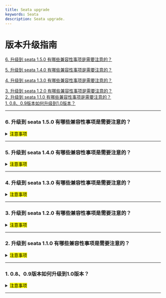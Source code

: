 ```yaml
---
title: Seata upgrade
keywords: Seata
description: Seata upgrade.
---
```


# 版本升级指南

<a href="#6" target="_self">6. 升级到 seata 1.5.0 有哪些兼容性事项是需要注意的？</a>

<a href="#5" target="_self">5. 升级到 seata 1.4.0 有哪些兼容性事项是需要注意的？</a>

<a href="#4" target="_self">4. 升级到 seata 1.3.0 有哪些兼容性事项是需要注意的？</a>

<a href="#3" target="_self">3. 升级到 seata 1.2.0 有哪些兼容性事项是需要注意的？</a>   
<a href="#2" target="_self">2. 升级到 seata 1.1.0 有哪些兼容性事项是需要注意的？</a>   
<a href="#1" target="_self">1. 0.8、0.9版本如何升级到1.0版本？</a>     



------

<h3 id='6'>6. 升级到 seata 1.5.0 有哪些兼容性事项是需要注意的？</h3>
<details>
  <summary><mark>注意事项</mark></summary>



1. lock_table 增加 status 字段,升级1.5.0前需要增加该字段,表结构请[点击此处](https://github.com/seata/seata/tree/1.5.0/script/server/db)
2. tcc增加防悬挂表,如需开启防悬挂,需要提前在rm库中增加[此表](https://github.com/seata/seata/tree/develop/script/client/tcc/db)
3. redis注册中心内部结构调整,不再向下兼容,如使用redis作为seata的注册中心,请将client与server一并升级

</details>  

------

<h3 id='5'>5. 升级到 seata 1.4.0 有哪些兼容性事项是需要注意的？</h3>
<details>
  <summary><mark>注意事项</mark></summary>


1. 1.3与1.4的Redis数据无法兼容,因Redis模式重构数据存储结构为hash,1.3升级的用户需等待事务全部运行完毕后再做迭代.
       

</details>  

------

<h3 id='4'>4. 升级到 seata 1.3.0 有哪些兼容性事项是需要注意的？</h3>
<details>
  <summary><mark>注意事项</mark></summary>

1. nacos注册中心新增group的属性配置seata.registry.nacos.group，如果无配置,则默认为DEFAULT_GROUP，Server和Client端需保持一致。
2. mysql undolog表去除id字段,与branch_table一并加强时间戳精度,防止undolog回滚时顺序错误导致出现脏数据无法回滚.(注:需要mysql5.6版本以上)

</details>  

********

<h3 id='3'>3. 升级到 seata 1.2.0 有哪些兼容性事项是需要注意的？</h3>
<details>
  <summary><mark>注意事项</mark></summary>

1. nacos注册中心新增服务名的属性配置registry.nacos.application = "seata-server"，原固定名为serverAddr，现默认为seata-server，Server和Client端需保持一致。
       

</details>  

********

<h3 id='2'>2. 升级到 seata 1.1.0 有哪些兼容性事项是需要注意的？</h3>
<details>
  <summary><mark>注意事项</mark></summary>

1. 需要注意配置项的兼容性，1.1.0 版本对于配置项的风格进行了统一。
若程序中依赖的是 seata-all，对应于 *.conf 文件，conf文件中配置项的命名风格统一为 点号+驼峰式组合，[1.1.0 配置项说明](https://seata.io/zh-cn/docs/user/configurations.html)， [1.1.0 配置参考](https://github.com/seata/seata/tree/1.1.0/script/client/conf); 
若程序中依赖的是seata-spring-boot-starter，对应于 *.properties 或 *.yml。propertie、 yml文件命名风格统一为 点号+中划线组合 
[1.1.0 配置参考](https://github.com/seata/seata/tree/1.1.0/script/client/spring) 需要特别注意的是1.0.0 版本配置项 seata.service
.vgroup-mapping=default 1.1.0 更改为: seata.service.vgroup-mapping
.my_test_tx_group=default,其中my_test_tx_group代表程序所使用的事务分组； 1.0.0 版本配置项seata.service.grouplist=127.0.0.1:8091， 1.1.0 
更改为：seata.service.grouplist.default=127.0.0.1:8091 其中 default 代表 seata注册服务名。

2. seata-all 默认不开启数据源自动代理。原 seata-all中 conf 文件配置项
client.support.spring.datasource.autoproxy 配置项失效，由注解 @EnableAutoDataSourceProxy 
注解代替，注解参数可选择使用jdk代理或者cglib代理，当使用HikariDataSource 时推荐使用 cglib 代理模式。
seata-spring-boot-starter 默认开启数据源代理，对应数据源自动代理配置项与1.0.0 版本保持不变。

3. 使用spring cloud框架时需要使用[Spring Cloud Alibaba](https://github.com/alibaba/spring-cloud-alibaba)来进行seata 
事务上下文的传递，与Spring Cloud Alibaba 版本集成依赖关系，参考 [版本说明](https://github.com/alibaba/spring-cloud-alibaba/wiki/%E7%89%88%E6%9C%AC%E8%AF%B4%E6%98%8E)     
spring-cloud-alibaba-seata 在 2.2.0.RELEASE 版本前 依赖的是seata-all 若继续使用低版本的 spring-cloud-alibaba-seata 可以使用高版本的 seata-all 取代内置的 seata-all 版本；   
从spring-cloud-alibaba-seata 在 2.2.0.RELEASE 开始后（含）内部开始依赖seata-spring-boot-starter,2.2.0.RELEASE 内部集成 seata-spring-boot-starter 1.0.0 可以升级为 seata-spring-boot-starter 1.1.0，seata-spring-boot-starter 集成了seata-all，seata-spring-boot-starter 包装了对于properties或yml 配置的autoconfig 功能，在spring-cloud-alibaba-seata 2.2.0.RELEASE 前 
autoconfig 功能由其本身支持，在其后去掉 spring-cloud-alibaba-seata 中关于 seata 本身的autoconfig 由seata-spring-boot-starter 支持，因此低版本spring-cloud-alibaba-seata 只能配合 seata-all使用，高版本spring-cloud-alibaba-seata 只能配合seata-spring-boot-starter 使用，以2.2.0.RELEASE为分界点。

4. TC端采用 db 存储模式时 branch_table 中增加 gmt_create，gmt_modified 字段的精度，用于精确确认回滚的顺序，
[各数据库脚本参考](https://github.com/seata/seata/tree/1.1.0/script/server/db)

</details>

********

<h3 id='1'>1. 0.8、0.9版本如何升级到1.0版本？</h3>   
<details>
  <summary><mark>注意事项</mark></summary>

   1. （可选）1.0支持yml、properties，需用seata-spring-boot-starter替换掉 seata-all   
   2.  （必选）TC端表lock_table字段branch_id增加普通索引   
   3. （可选）部分参数命名改动，<a href="https://seata.io/zh-cn/docs/user/configurations100.html" target="_blank">点击查看参数配置</a>   
   4. （可选） client.report.success.enable可以置为false，提升性能   
      

</details>   

********